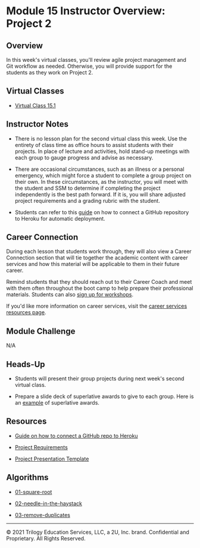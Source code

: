 # Module 15 Instructor Overview: Project 2

## Overview

In this week's virtual classes, you'll review agile project management and Git workflow as needed. Otherwise, you will provide support for the students as they work on Project 2.

## Virtual Classes

* [Virtual Class 15.1](./15.1-REQUIRED.md)

## Instructor Notes

* There is no lesson plan for the second virtual class this week. Use the entirety of class time as office hours to assist students with their projects. In place of lecture and activities, hold stand-up meetings with each group to gauge progress and advise as necessary.

* There are occasional circumstances, such as an illness or a personal emergency, which might force a student to complete a group project on their own. In these circumstances, as the instructor, you will meet with the student and SSM to determine if completing the project independently is the best path forward. If it is, you will share adjusted project requirements and a grading rubric with the student.

* Students can refer to this [guide](../../01-Class-Content/15-Project-2/04-Supplemental/GitHubHerokuConnect.md) on how to connect a GitHub repository to Heroku for automatic deployment.

## Career Connection

During each lesson that students work through, they will also view a Career Connection section that will tie together the academic content with career services and how this material will be applicable to them in their future career.

Remind students that they should reach out to their Career Coach and meet with them often throughout the boot camp to help prepare their professional materials. Students can also [sign up for workshops](https://careernetwork.2u.com/?utm_medium=Academics&utm_source=boot_camp).

If you'd like more information on career services, visit the [career services resources page](https://careernetwork.2u.com/?utm_medium=Academics&utm_source=boot_camp).

## Module Challenge

N/A

## Heads-Up

* Students will present their group projects during next week's second virtual class.

* Prepare a slide deck of superlative awards to give to each group. Here is an [example](https://docs.google.com/presentation/d/1QlPJhHnHvLLtKheKl4opm7tibkjjALZeAzwVvZdJDO0/edit?usp=sharing) of superlative awards.

## Resources

* [Guide on how to connect a GitHub repo to Heroku](../../01-Class-Content/15-Project-2/04-Supplemental/GitHubHerokuConnect.md)

* [Project Requirements](../../01-Class-Content/14-MVC/04-Supplemental/Project-Requirements.md)

* [Project Presentation Template](https://docs.google.com/presentation/d/10QaO9KH8HtUXj__81ve0SZcpO5DbMbqqQr4iPpbwKks/edit?usp=sharing)

## Algorithms

* [01-square-root](../../01-Class-Content/15-Project-2/03-Algorithms/01-square-root)

* [02-needle-in-the-haystack](../../01-Class-Content/15-Project-2/03-Algorithms/02-needle-in-the-haystack)

* [03-remove-duplicates](../../01-Class-Content/15-Project-2/03-Algorithms/03-remove-duplicates)

---
© 2021 Trilogy Education Services, LLC, a 2U, Inc. brand.  Confidential and Proprietary.  All Rights Reserved.
